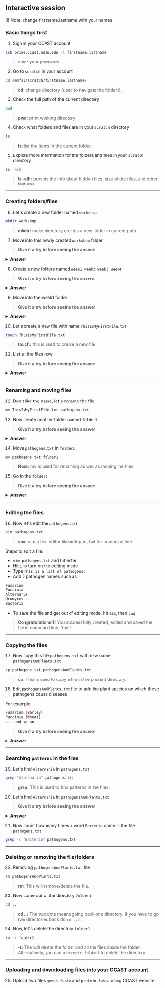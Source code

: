 ## Interactive session

!!! Note: change firstname.lastname with your names

### Basic things first

1) Sign in your CCAST account
```bash
ssh prime.ccast.ndsu.edu -l firstname.lastname
```
> enter your password.

2) Go to `scratch` in your account
```bash
cd /mmfs1/scratch/firstname.lastname/
```
> **cd:**  change directory (used to navigate the folders).

3) Check the full path of the current directory
```bash
pwd
```
> **pwd:** print working directory

4) Check what folders and files are in your `scratch` directory
```bash
ls
```
> **ls:**  list the items in the current folder.

5) Explore more information for the folders and files in your `scratch` directory
```bash
ls -alh
```
> **ls -alh:** provide the info about hidden files, size of the files, and other features

---

### Creating folders/files

6) Let's create a new folder named `workshop` 
```bash
mkdir workshop
```
> **mkdir:** make directory creates a new folder in current path

7) Move into this newly created `workshop` folder
> **Give it a try before seeing the answer**

<details>
<summary> <b>Answer</b> </summary>
  cd workshop
</details>

8) Create a new folders named `week1 week2 week3 week4`
> **Give it a try before seeing the answer**

<details>
<summary> <b>Answer</b> </summary>
  mkdir week1 week2 week3 week4
</details>

9) Move into the week1 folder
> **Give it a try before seeing the answer**

<details>
<summary> <b>Answer</b> </summary>
  cd week1
</details>

10) Let's create a new file with name `ThisIsMyFirstFile.txt`
```bash
touch ThisIsMyFirstFile.txt
```
> **touch:** this is used to create a new file

11) List all the files now
> **Give it a try before seeing the answer**

<details>
<summary> <b>Answer</b> </summary>
  ls
</details>

---

### Renaming and moving files

12) Don't like the name, let's rename the file
```bash
mv ThisIsMyFirstFile.txt pathogens.txt
```

13) Now create another folder named `folder1`
> **Give it a try before seeing the answer**

<details>
<summary> <b>Answer</b> </summary>
  mkdir folder1
</details>

14) Move `pathogens.txt` in `folder1`
```bash
mv pathogens.txt folder1
```
> **Note:** mv is used for renaming as well as moving the files

15) Go in the `folder1`
> **Give it a try before seeing the answer**

<details>
<summary> <b>Answer</b> </summary>
  cd folder1
</details>

---

### Editing the files

16) Now let's edit the `pathogens.txt`
```bash
vim pathogens.txt
```
> **vim:** vim a text editor like notepad, but for command line.

Steps to edit a file:
- `vim pathogens.txt` and hit enter
- Hit `i` to turn on the editing mode
- Type `This is a list of pathogens:`
- Add 5 pathogen names such as 
```bash
Fusarium
Puccinia
Alternaria
Uromyces
Bacteria
```
- To save the file and get out of editing mode, hit `esc`, then `:wq`

> **Congratulations!!!** You successfully created, edited and saved the file in command line. Yay!!! 

---

### Copying the files

17) Now copy this file `pathogens.txt` with new name `pathogensAndPlants.txt`
```bash
cp pathogens.txt pathogensAndPlants.txt
```
> **cp:** This is used to copy a file in the present directory.

18) Edit `pathogensAndPlants.txt` file to add the plant species on which these pathogens cause diseases

For example
```bash
Fusarium (Barley)
Puccinia (Wheat)
... and so on
```
> **Give it a try before seeing the answer**

<details>
<summary> <b>Answer</b> </summary>
  
  vim pathogensAndPlants.txt

  Hit i

  Type the plants in the brackets

  Hit esc, then :wq to save the file

</details>

---

### Searching `patterns` in the files

19) Let's find `Alternaria` in `pathogens.txt`
```bash
grep "Alternaria" pathogens.txt
```
> **grep:** This is used to find patterns in the files.

20) Let's find `Alternaria` in `pathogensAndPlants.txt`
> **Give it a try before seeing the answer**

<details>
<summary> <b>Answer</b> </summary>
  grep "Alternaria" pathogensAndPlants.txt
</details>

21) Now count how many times a word `Bacteria` came in the file `pathogens.txt`
```bash
grep -c "Bacteria" pathogens.txt
```

---

### Deleting or removing the file/folders

22) Removing `pathogensAndPlants.txt` file
```bash
rm pathogensAndPlants.txt
```
> **rm:** This will remove/delete the file.

23) Now come out of the directory `folder1`
```bash
cd ..
```
> **cd ..:** The two dots means going back one directory. If you have to go two directories back do `cd ../..`

24) Now, let's delete the directory `folder1`
```bash
rm -r folder1
```
> **-r:** The will delete the folder and all the files inside the folder. Alternatively, you can use `rmdir folder1` to delete the directory.

---
### Uploading and downloading files into your CCAST account

25) Upload two files `genes.fasta` and `protein.fasta` using CCAST website.
